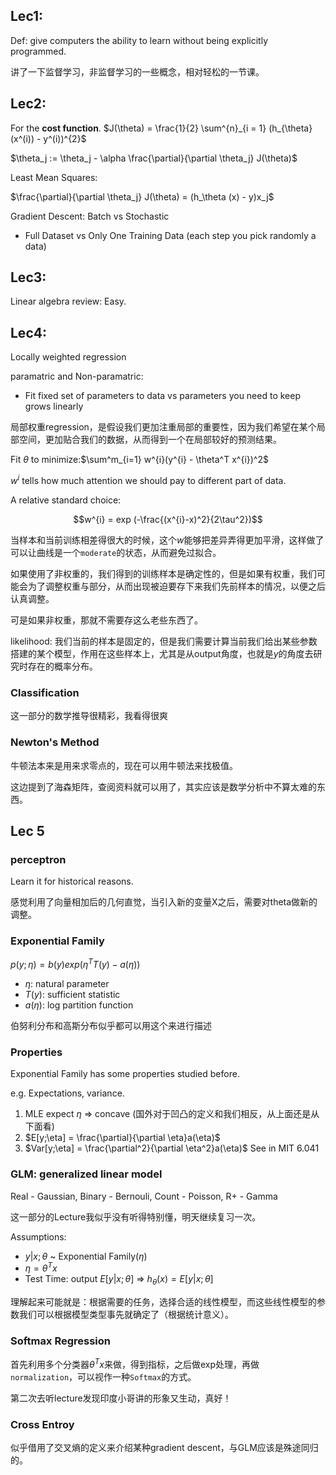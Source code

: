 ## Lec1:
Def: give computers the ability to learn without being explicitly programmed.

讲了一下监督学习，非监督学习的一些概念，相对轻松的一节课。

## Lec2:
For the **cost function**.
$J(\theta) = \frac{1}{2} \sum^{n}_{i = 1} (h_{\theta} (x^(i)) - y^(i))^{2}$

$\theta_j := \theta_j - \alpha \frac{\partial}{\partial \theta_j} J(\theta)$

Least Mean Squares:

$\frac{\partial}{\partial \theta_j} J(\theta) = (h_\theta (x) - y)x_j$

Gradient Descent: Batch vs Stochastic
- Full Dataset vs Only One Training Data (each step you pick randomly a data)

## Lec3:
Linear algebra review: Easy.
## Lec4:
Locally weighted regression

paramatric and Non-paramatric:
- Fit fixed set of parameters to data vs parameters you need to keep grows linearly

局部权重regression，是假设我们更加注重局部的重要性，因为我们希望在某个局部空间，更加贴合我们的数据，从而得到一个在局部较好的预测结果。

Fit $\theta$ to minimize:$\sum^m_{i=1} w^{i}(y^{i} - \theta^T x^{i})^2$

$w^{i}$ tells how much attention we should pay to different part of data.

A relative standard choice:

$$w^{i} = exp (-\frac{(x^{i}-x)^2}{2\tau^2})$$

当样本和当前训练相差得很大的时候，这个$w$能够把差异弄得更加平滑，这样做了可以让曲线是一个`moderate`的状态，从而避免过拟合。

如果使用了非权重的，我们得到的训练样本是确定性的，但是如果有权重，我们可能会为了调整权重与部分，从而出现被迫要存下来我们先前样本的情况，以便之后认真调整。

可是如果非权重，那就不需要存这么老些东西了。


likelihood: 我们当前的样本是固定的，但是我们需要计算当前我们给出某些参数搭建的某个模型，作用在这些样本上，尤其是从output角度，也就是$y$的角度去研究时存在的概率分布。

### Classification
这一部分的数学推导很精彩，我看得很爽

### Newton's Method
牛顿法本来是用来求零点的，现在可以用牛顿法来找极值。

这边提到了海森矩阵，查阅资料就可以用了，其实应该是数学分析中不算太难的东西。
## Lec 5
### perceptron
Learn it for historical reasons.

感觉利用了向量相加后的几何直觉，当引入新的变量X之后，需要对theta做新的调整。
### Exponential Family
$p(y;\eta) = b(y) exp(\eta^T T(y) - a(\eta))$
- $\eta$: natural parameter
- $T(y)$: sufficient statistic
- $a(\eta)$: log partition function

伯努利分布和高斯分布似乎都可以用这个来进行描述
### Properties
Exponential Family has some properties studied before.

e.g. Expectations, variance.

1. MLE expect $\eta$ => concave (国外对于凹凸的定义和我们相反，从上面还是从下面看)
2. $E[y;\eta] = \frac{\partial}{\partial \eta}a(\eta)$
3. $Var[y;\eta] = \frac{\partial^2}{\partial \eta^2}a(\eta)$
See in MIT 6.041
### GLM: generalized linear model
Real - Gaussian, Binary - Bernouli, Count - Poisson, R+ - Gamma

这一部分的Lecture我似乎没有听得特别懂，明天继续复习一次。

Assumptions:
- $y|x;\theta$ ~ Exponential Family($\eta$)
- $\eta = \theta^T x$
- Test Time: output $E[y|x;\theta]$ => $h_\theta (x) = E[y|x; \theta]$

理解起来可能就是：根据需要的任务，选择合适的线性模型，而这些线性模型的参数我们可以根据模型类型事先就确定了（根据统计意义）。

### Softmax Regression
首先利用多个分类器$\theta^Tx$来做，得到指标，之后做exp处理，再做`normalization`，可以视作一种`Softmax`的方式。

第二次去听lecture发现印度小哥讲的形象又生动，真好！

### Cross Entroy
似乎借用了交叉熵的定义来介绍某种gradient descent，与GLM应该是殊途同归的。